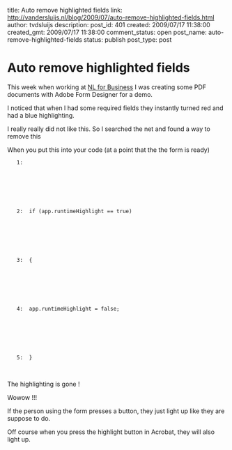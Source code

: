 title: Auto remove highlighted fields
link: http://vandersluijs.nl/blog/2009/07/auto-remove-highlighted-fields.html
author: tvdsluijs
description: 
post_id: 401
created: 2009/07/17 11:38:00
created_gmt: 2009/07/17 11:38:00
comment_status: open
post_name: auto-remove-highlighted-fields
status: publish
post_type: post

# Auto remove highlighted fields

This week when working at [NL for Business](http://www.nl4b.com/) I was creating some PDF documents with Adobe Form Designer for a demo.  
  
I noticed that when I had some required fields they instantly turned red and had a blue highlighting.  
  
I really really did not like this. So I searched the net and found a way to remove this  
  
  
  
When you put this into your code (at a point that the the form is ready)  


  
  
  

    
    
       1:   

  
  
  

    
    
       2:  if (app.runtimeHighlight == true)

  
  
  

    
    
       3:  {

  
  
  

    
    
       4:  app.runtimeHighlight = false;

  
  
  

    
    
       5:  }

  
   
  


  
The highlighting is gone !  
  
Wowow !!!  
  
If the person using the form presses a button, they just light up like they are suppose to do.  
  
Off course when you press the highlight button in Acrobat, they will also light up.
